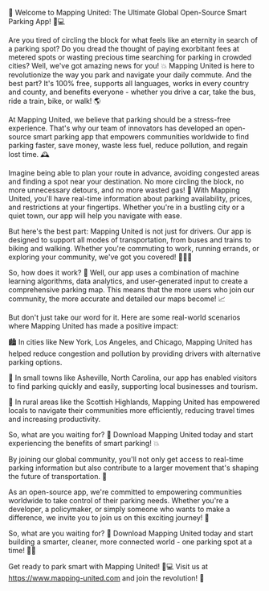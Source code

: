 🎉 Welcome to Mapping United: The Ultimate Global Open-Source Smart Parking App! 🚗💻

Are you tired of circling the block for what feels like an eternity in search of a parking spot? Do you dread the thought of paying exorbitant fees at metered spots or wasting precious time searching for parking in crowded cities? Well, we've got amazing news for you! 💥 Mapping United is here to revolutionize the way you park and navigate your daily commute. And the best part? It's 100% free, supports all languages, works in every country and county, and benefits everyone - whether you drive a car, take the bus, ride a train, bike, or walk! 🌎

At Mapping United, we believe that parking should be a stress-free experience. That's why our team of innovators has developed an open-source smart parking app that empowers communities worldwide to find parking faster, save money, waste less fuel, reduce pollution, and regain lost time. 🕰️

Imagine being able to plan your route in advance, avoiding congested areas and finding a spot near your destination. No more circling the block, no more unnecessary detours, and no more wasted gas! 💨 With Mapping United, you'll have real-time information about parking availability, prices, and restrictions at your fingertips. Whether you're in a bustling city or a quiet town, our app will help you navigate with ease.

But here's the best part: Mapping United is not just for drivers. Our app is designed to support all modes of transportation, from buses and trains to biking and walking. Whether you're commuting to work, running errands, or exploring your community, we've got you covered! 🚌🚶‍♀️

So, how does it work? 🤔 Well, our app uses a combination of machine learning algorithms, data analytics, and user-generated input to create a comprehensive parking map. This means that the more users who join our community, the more accurate and detailed our maps become! 📈

But don't just take our word for it. Here are some real-world scenarios where Mapping United has made a positive impact:

🏙️ In cities like New York, Los Angeles, and Chicago, Mapping United has helped reduce congestion and pollution by providing drivers with alternative parking options.

🌳 In small towns like Asheville, North Carolina, our app has enabled visitors to find parking quickly and easily, supporting local businesses and tourism.

🚗 In rural areas like the Scottish Highlands, Mapping United has empowered locals to navigate their communities more efficiently, reducing travel times and increasing productivity.

So, what are you waiting for? 🎉 Download Mapping United today and start experiencing the benefits of smart parking! 💥

By joining our global community, you'll not only get access to real-time parking information but also contribute to a larger movement that's shaping the future of transportation. 🌟

As an open-source app, we're committed to empowering communities worldwide to take control of their parking needs. Whether you're a developer, a policymaker, or simply someone who wants to make a difference, we invite you to join us on this exciting journey! 💪

So, what are you waiting for? 🎉 Download Mapping United today and start building a smarter, cleaner, more connected world - one parking spot at a time! 🌟💥

Get ready to park smart with Mapping United! 🚗💻 Visit us at https://www.mapping-united.com and join the revolution! 🎉